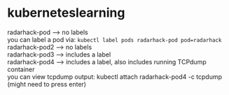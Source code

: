 # kuberneteslearning

radarhack-pod --> no labels<br>
     you can label a pod via: <code>kubectl label pods radarhack-pod pod=radarhack</code><br>
radarhack-pod2 --> no labels<br>
radarhack-pod3 --> includes a label<br>
radarhack-pod4 --> includes a label, also includes running TCPdump container<br>
     you can view tcpdump output:   kubectl attach radarhack-pod4 -c tcpdump  (might need to press enter)<br>
     
